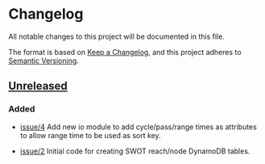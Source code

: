 # Changelog

All notable changes to this project will be documented in this file.

The format is based on [Keep a Changelog](https://keepachangelog.com/en/1.1.0/),
and this project adheres to [Semantic Versioning](https://semver.org/spec/v2.0.0.html).

## [Unreleased]

### Added

- [issue/4](https://github.com/podaac/hydrocron-db/issues/4) Add new io module to add cycle/pass/range times as attributes to allow range time to be used as sort key.

- [issue/2](https://github.com/podaac/hydrocron-db/issues/2) Initial code for creating SWOT reach/node DynamoDB tables.

[unreleased]: https://github.com/podaac/hydrocron-db/compare/70540d6b0e8fc3d342edc62e8a3440e0e5b26043...HEAD
